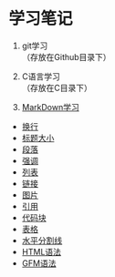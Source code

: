 # 学习笔记
1. git学习     
（存放在Github目录下）

2. C语言学习     
（存放在C目录下）

3. [MarkDown学习](Github/MarkDown学习笔记.md)
  * [换行](Github/MarkDown学习笔记.md#换行)
  * [标题大小](Github/MarkDown学习笔记.md#标题大小)
  * [段落](Github/MarkDown学习笔记.md#段落)
  * [强调](Github/MarkDown学习笔记.md#强调)
  * [列表](Github/MarkDown学习笔记.md#列表)
  * [链接](Github/MarkDown学习笔记.md#链接)
  * [图片](Github/MarkDown学习笔记.md#图片)
  * [引用](Github/MarkDown学习笔记.md#引用)
  * [代码块](Github/MarkDown学习笔记.md#代码块)
  * [表格](Github/MarkDown学习笔记.md#表格)
  * [水平分割线](Github/MarkDown学习笔记.md#水平分割线)
  * [HTML语法](Github/MarkDown学习笔记.md#HTML语法)
  * [GFM语法](Github/MarkDown学习笔记.md#GFM语法)
